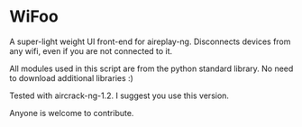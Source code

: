 # WiFoo

A super-light weight UI front-end for aireplay-ng.
Disconnects devices from any wifi, even if you are not connected to it.

All modules used in this script are from the python standard library. No need to download additional libraries :)

Tested with aircrack-ng-1.2. I suggest you use this version.


Anyone is welcome to contribute.